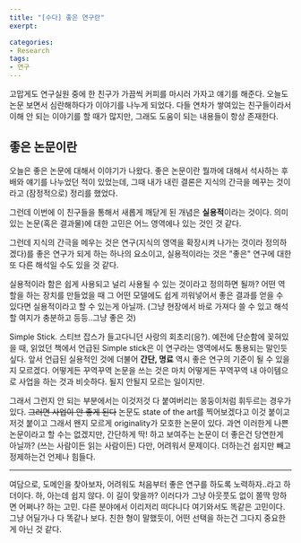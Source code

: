 ```yaml
---
title: "[수다] 좋은 연구란"
exerpt: 

categories:
- Research
tags:
- 연구
---
```


고맙게도 연구실원 중에 한 친구가 가끔씩 커피를 마시러 가자고 얘기를 해준다.
오늘도 논문 보면서 심란해하다가 이야기를 나누게 되었다.
다들 연차가 쌓여있는 친구들이라서 이해 안 되는 이야기를 할 때가 많지만, 그래도 도움이 되는 내용들이 항상 존재한다.

## 좋은 논문이란
오늘은 좋은 논문에 대해서 이야기가 나왔다. 좋은 논문이란 뭘까에 대해서 석사하는 후배와 얘기를 나누었던 적이 있었는데, 그때 내가 내린 결론은 지식의 간극을 메꾸는 것이라고 (잠정적으로) 정리를 했었다.

그런데 이번에 이 친구들을 통해서 새롭게 깨닫게 된 개념은 **실용적**이라는 것이다. 
의미있는 논문(혹은 결과물)에 대한 고민은 어느 영역에나 있는 것인 것 같다.


그런데 지식의 간극을 메우는 것은 연구(지식의 영역을 확장시켜 나가는 것이라 정의하겠다)를 좋은 연구가 되게 하는 하나의 요소이고,
실용적이라는 것은 "좋은" 연구에 대한 또 다른 해석일 수도 있을 것 같다.


실용적이라 함은 쉽게 사용되고 널리 사용될 수 있는 것이라고 정의하면 될까?
어떤 역할을 하는 장치를 만들었을 때 그 어떤 모델에도 쉽게 끼워넣어서 좋은 결과를 얻을 수 있다면 실용적이라고 할 수 있는게 아닐까.
(그냥 현장에서 바로 가져다 쓸 수 있고 해석할 여지가 충분하고 등등..그냥 좋은 것)



Simple Stick. 스티브 잡스가 들고다니던 사랑의 회초리(응?).
예전에 단순함에 꽂혀있을 때, 읽었던 책에서 언급된 Simple stick은 이 연구라는 영역에서도 통용되는 말인듯 싶다.
앞서 언급된 실용적인 것에 더불어 **간단, 명료** 역시 좋은 연구의 기준이 될 수 있을지 모르겠다.
어떻게든 꾸역꾸역 논문을 쓰는 것은 마치 어떻게든 꾸역꾸역 내 아이템으로 사업을 하는 것과 비슷하다.
될지 안될지 모르는 일이지만.


그래서 그런지 안 되는 부분에서는 이것저것 다 붙여버리는 몽둥이처럼 휘두르는 경우가 있다. ~~그러면 사업이 안 좋게 된다~~
논문도 state of the art를 찍어보겠다고 이것 붙이고 저것 붙이고 그래서 왠지 모르게 originality가 모호한 논문이 있다.
과연 이러한게 나쁜 논문이라고 할 수는 없겠지만, 간단하게 딱! 하고 보여주는 논문이 더 좋은건 당연한게 아닐까?
(쓰는 사람이든 읽는 사람이든)
다만, 어려워서 문제이다. 더하는건 쉽지만 빼고 정제하는건 언제나 힘들다.

---

여담으로, 도메인을 찾아보자, 어려워도 처음부터 좋은 연구를 하도록 노력하자..라고 하더이다.
하, 아는데 쉽지 않다. 이 길이 맞을까? 이러다가 그냥 아웃풋도 없이 쫄딱 망하면 어쩌나? 하는 고민.
다른 분야에서 이리저리 떠다니다 여기와서도 똑같은 고민이다.
그냥 어딜가나 다 똑같나 보다. 친한 형이 말했듯이, 어떤 선택을 하는건 그다지 중요한게 아닌 것 같다.
























